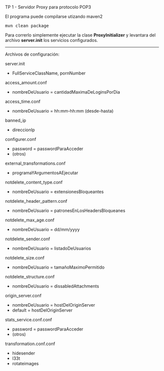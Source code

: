 TP 1 - Servidor Proxy para protocolo POP3

El programa puede compilarse utizando maven2
<pre>
mvn clean package
</pre>

Para correrlo simplemente ejecutar la clase **ProxyInitializer** y levantara del archivo **server.init** los servicios configurados.

-------------------------

Archivos de configuración:

server.init
* FullServiceClassName, pornNumber

access_amount.conf
* nombreDeUsuario = cantidadMaximaDeLoginsPorDia

access_time.conf
* nombreDeUsuario = hh:mm-hh:mm (desde-hasta)

banned_ip
* direccionIp

configurer.conf
* password = passwordParaAcceder
* (otros)

external_transformations.conf
* programaYArgumentosAEjecutar

notdelete_content_type.conf
* nombreDeUsuario = extensionesBloqueantes

notdelete_header_pattern.conf
* nombreDeUsuario = patronesEnLosHeadersBloqueanes

notdelete_max_age.conf
* nombreDeUsuario = dd/mm/yyyy

notdelete_sender.conf
* nombreDeUsuario = listadoDeUsuarios

notdelete_size.conf
* nombreDeUsuario = tamañoMaximoPermitido

notdelete_structure.conf
* nombreDeUsuario = dissabledAttachments

origin_server.conf
* nombreDeUsuario = hostDelOriginServer
* default = hostDelOriginServer

stats_service.conf.conf
* password = passwordParaAcceder
* (otros)

transformation.conf.conf
* hidesender
* l33t
* rotateimages

